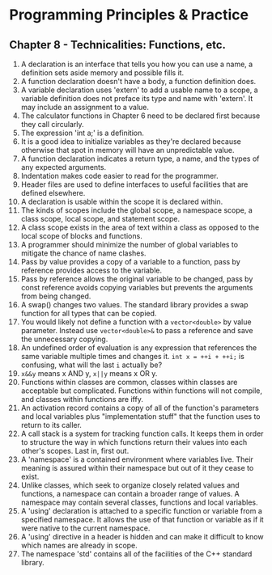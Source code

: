 # Programming Principles & Practice

## Chapter 8 - Technicalities: Functions, etc.

1. A declaration is an interface that tells you how you can use a name, a definition sets aside memory and possible fills it.
2. A function declaration doesn't have a body, a function definition does.
3. A variable declaration uses 'extern' to add a usable name to a scope, a variable definition does not preface its type and name with 'extern'. It may include an assignment to a value.
4. The calculator functions in Chapter 6 need to be declared first because they call circularly.
5. The expression 'int a;' is a definition.
6. It is a good idea to initialize variables as they're declared because otherwise that spot in memory will have an unpredictable value.
7. A function declaration indicates a return type, a name, and the types of any expected arguments.
8. Indentation makes code easier to read for the programmer.
9. Header files are used to define interfaces to useful facilities that are defined elsewhere.
10. A declaration is usable within the scope it is declared within.
11. The kinds of scopes include the global scope, a namespace scope, a class scope, local scope, and statement scope.
12. A class scope exists in the area of text within a class as opposed to the local scope of blocks and functions.
13. A programmer should minimize the number of global variables to mitigate the chance of name clashes.
14. Pass by value provides a copy of a variable to a function, pass by reference provides access to the variable.
15. Pass by reference allows the original variable to be changed, pass by const reference avoids copying variables but prevents the arguments from being changed.
16. A swap() changes two values. The standard library provides a swap function for all types that can be copied.
17. You would likely not define a function with a `vector<double>` by value parameter. Instead use `vector<double>&` to pass a reference and save the unnecessary copying.
18. An undefined order of evaluation is any expression that references the same variable multiple times and changes it. `int x = ++i + ++i;` is confusing, what will the last `i` actually be?
19. `x&&y` means x AND y, `x||y` means x OR y.
20. Functions within classes are common, classes within classes are acceptable but complicated. Functions within functions will not compile, and classes within functions are iffy.
21. An activation record contains a copy of all of the function's parameters and local variables plus "implementation stuff" that the function uses to return to its caller.
22. A call stack is a system for tracking function calls. It keeps them in order to structure the way in which functions return their values into each other's scopes. Last in, first out.
23. A 'namespace' is a contained environment where variables live. Their meaning is assured within their namespace but out of it they cease to exist.
24. Unlike classes, which seek to organize closely related values and functions, a namespace can contain a broader range of values. A namespace may contain several classes, functions and local variables.
25. A 'using' declaration is attached to a specific function or variable from a specified namespace. It allows the use of that function or variable as if it were native to the current namespace.
26. A 'using' directive in a header is hidden and can make it difficult to know which names are already in scope.
27. The namespace 'std' contains all of the facilities of the C++ standard library.
